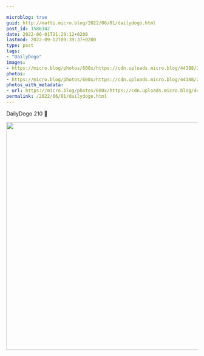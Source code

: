 ```yaml
---

microblog: true
guid: http://matti.micro.blog/2022/06/01/dailydogo.html
post_id: 1586342
date: 2022-06-01T21:29:12+0200
lastmod: 2022-09-12T09:39:37+0200
type: post
tags:
- "DailyDogo"
images:
- https://micro.blog/photos/600x/https://cdn.uploads.micro.blog/44388/2022/96ec17fbc0.jpg
photos:
- https://micro.blog/photos/600x/https://cdn.uploads.micro.blog/44388/2022/96ec17fbc0.jpg
photos_with_metadata:
- url: https://micro.blog/photos/600x/https://cdn.uploads.micro.blog/44388/2022/96ec17fbc0.jpg
permalink: /2022/06/01/dailydogo.html
---
```

DailyDogo 210 🐶

<img src="/media/uploads/2022/96ec17fbc0.jpg" width="600" height="600" alt="" />
